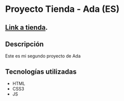 # Proyecto Tienda - Ada (ES)

[Link a tienda](https://caroegger.github.io/Portfolio-Ada).
---
## Descripción 

Este es mi segundo proyecto de Ada

## Tecnologías utilizadas 

- HTML
- CSS3
- JS

